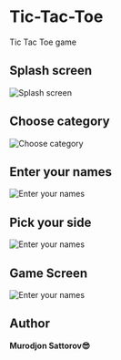 # Tic-Tac-Toe
Tic Tac Toe game

## Splash screen

![Splash screen](https://github.com/murodjhon-sattorov/Tic-Tac-Toe/blob/master/screenshots/splash_screen.jpg)


## Choose category

![Choose category](https://github.com/murodjhon-sattorov/Tic-Tac-Toe/blob/master/screenshots/choose_category.jpg)

## Enter your names

![Enter your names](https://github.com/murodjhon-sattorov/Tic-Tac-Toe/blob/master/screenshots/enter_your_names.jpg)


## Pick your side

![Enter your names](https://github.com/murodjhon-sattorov/Tic-Tac-Toe/blob/master/screenshots/pick_your_side.jpg)


## Game Screen

![Enter your names](https://github.com/murodjhon-sattorov/Tic-Tac-Toe/blob/master/screenshots/game_screen.jpg)



## Author
**Murodjon Sattorov😎**


